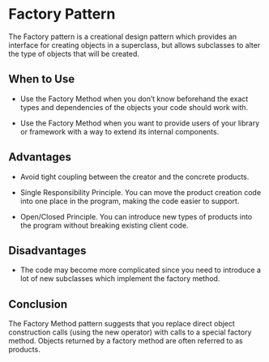 # Factory Pattern

The Factory pattern is a creational design pattern which provides an interface for creating objects in a superclass, but allows subclasses to alter the type of objects that will be created.

## When to Use

- Use the Factory Method when you don’t know beforehand the exact types and dependencies of the objects your code should work with.

- Use the Factory Method when you want to provide users of your library or framework with a way to extend its internal components.

## Advantages

- Avoid tight coupling between the creator and the concrete products.

- Single Responsibility Principle. You can move the product creation code into one place in the program, making the code easier to support.

- Open/Closed Principle. You can introduce new types of products into the program without breaking existing client code.

## Disadvantages

- The code may become more complicated since you need to introduce a lot of new subclasses which implement the factory method.

## Conclusion

The Factory Method pattern suggests that you replace direct object construction calls (using the new operator) with calls to a special factory method. Objects returned by a factory method are often referred to as products.